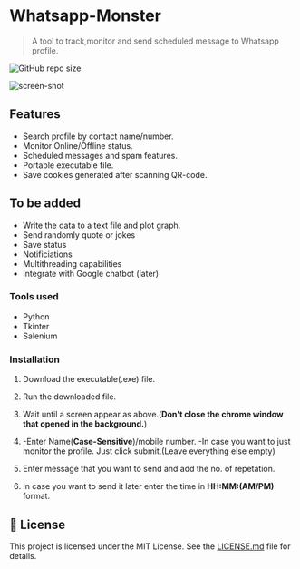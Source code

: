 # **Whatsapp-Monster**
>A tool to track,monitor and send scheduled message to Whatsapp profile.
<img alt="GitHub repo size" src="https://img.shields.io/github/repo-size/Niteshkpatel/whatsapp-monster?color=red">

![screen-shot](https://user-images.githubusercontent.com/31247713/79055649-56098c80-7c6c-11ea-857e-0d9a07615bce.png)

## Features
- Search profile by contact name/number.
- Monitor Online/Offline status.
- Scheduled messages and spam features.
- Portable executable file.
- Save cookies generated after scanning QR-code.

## To be added 
- Write the data to a text file and plot graph.
- Send randomly quote or jokes
- Save status
- Notificiations
- Multithreading capabilities
- Integrate with Google chatbot (later)


### Tools used
- Python
- Tkinter
- Salenium

### Installation 

1. Download the executable(.exe) file.

2. Run the downloaded file.

3. Wait until a screen appear as above.(**Don't close the chrome window that opened in the background.**)

4. -Enter Name(**Case-Sensitive**)/mobile number.
   -In case you want to just monitor the profile. Just click submit.(Leave everything else empty)
   
5. Enter message that you want to send and add the no. of repetation.

6. In case you want to send it later enter the time in **HH:MM:(AM/PM)** format.


## 📝 License

This project is licensed under the MIT License. See the [LICENSE.md](LICENSE) file for details.


